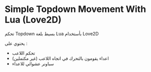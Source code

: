 # Simple Topdown Movement With Lua (Love2D)

تحكم Topdown بسيط بلغة Lua بأستخدام Love2D

يحتوي على :
- تحكم اللاعب
- اعداء يقومون بالتحرك في اتجاه اللاعب (غير مكتملين)
- سباونر عشوائي للاعداء
